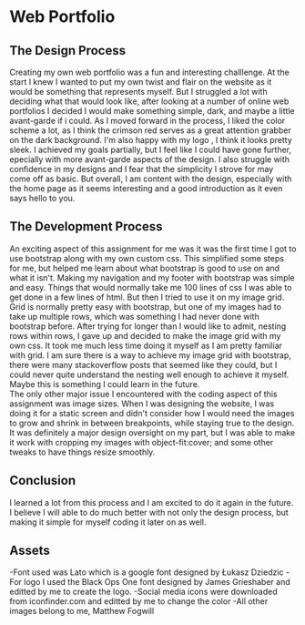 # Web Portfolio  
## The Design Process  
Creating my own web portfolio was a fun and interesting challlenge. At the start I knew I wanted to put my own twist and flair on the website as it would be something that represents myself. But I struggled a lot with deciding what that would look like, after looking at a number of online web portfolios I decided I would make something simple, dark, and maybe a little avant-garde if i could. As I moved forward in the process, I liked the color scheme a lot, as I think the crimson red serves as a great attention grabber on the dark background. I'm also happy with my logo , I think it looks pretty sleek. I achieved my goals partially, but I feel like I could have gone further, epecially with more avant-garde aspects of the design. I also struggle with confidence in my designs and I fear that the simplicity I strove for may come off as basic. But overall, I am content with the design, especially with the home page as it seems interesting and a good introduction as it even says hello to you.  
## The Development Process  
An exciting aspect of this assignment for me was it was the first time I got to use bootstrap along with my own custom css. This simplified some steps for me, but helped me learn about what bootstrap is good to use on and what it isn't. Making my navigation and my footer with bootstrap was simple and easy. Things that would normally take me 100 lines of css I was able to get done in a few lines of html. But then I tried to use it on my image grid. Grid is normally pretty easy with bootstrap, but one of my images had to take up multiple rows, which was something I had never done with bootstrap before. After trying for longer than I would like to admit, nesting rows within rows, I gave up and decided to make the image grid with my own css. It took me much less time doing it myself as I am pretty familiar with grid. I am sure there is a way to achieve my image grid with bootstrap, there were many stackoverflow posts that seemed like they could, but I could never quite understand the nesting well enough to achieve it myself. Maybe this is something I could learn in the future.  
The only other major issue I encountered with the coding aspect of this assignment was image sizes. When I was designing the website, I was doing it for a static screen and didn't consider how I would need the images to grow and shrink in between breakpoints, while staying true to the design. It was definitely a major design oversight on my part, but I was able to make it work with cropping my images with object-fit:cover; and some other tweaks to have things resize smoothly.  
## Conclusion  
I learned a lot from this process and I am excited to do it again in the future. I believe I will able to do much better with not only the design process, but making it simple for myself coding it later on as well.  
## Assets
-Font used was Lato which is a google font designed by Łukasz Dziedzic
-For logo I used the Black Ops One font designed by James Grieshaber and editted by me to create the logo.
-Social media icons were downloaded from iconfinder.com and editted by me to change the color
-All other images belong to me, Matthew Fogwill